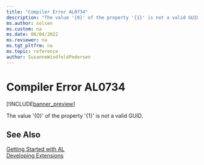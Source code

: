 ```yaml
---
title: "Compiler Error AL0734"
description: "The value '{0}' of the property '{1}' is not a valid GUID."
ms.author: solsen
ms.custom: na
ms.date: 08/04/2022
ms.reviewer: na
ms.tgt_pltfrm: na
ms.topic: reference
author: SusanneWindfeldPedersen
---
```

[//]: # (START>DO_NOT_EDIT)
[//]: # (IMPORTANT:Do not edit any of the content between here and the END>DO_NOT_EDIT.)
[//]: # (Any modifications should be made in the .xml files in the ModernDev repo.)
# Compiler Error AL0734

[!INCLUDE[banner_preview](../includes/banner_preview.md)]

The value '{0}' of the property '{1}' is not a valid GUID.

[//]: # (IMPORTANT: END>DO_NOT_EDIT)
## See Also  
[Getting Started with AL](../devenv-get-started.md)  
[Developing Extensions](../devenv-dev-overview.md)  